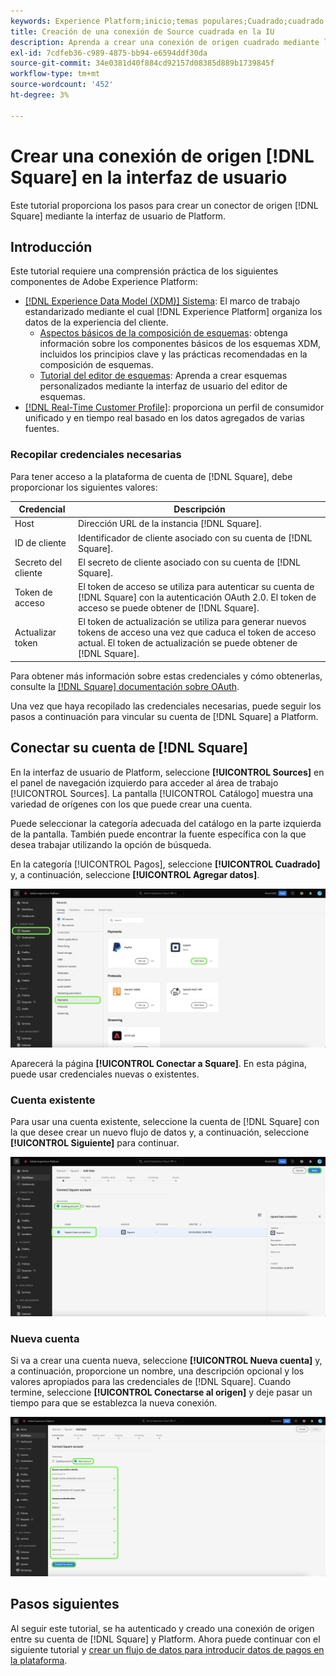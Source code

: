 ```yaml
---
keywords: Experience Platform;inicio;temas populares;Cuadrado;cuadrado
title: Creación de una conexión de Source cuadrada en la IU
description: Aprenda a crear una conexión de origen cuadrado mediante la interfaz de usuario de Adobe Experience Platform.
exl-id: 7cdfeb36-c989-4875-bb94-e6594ddf30da
source-git-commit: 34e0381d40f884cd92157d08385d889b1739845f
workflow-type: tm+mt
source-wordcount: '452'
ht-degree: 3%

---
```


# Crear una conexión de origen [!DNL Square] en la interfaz de usuario

Este tutorial proporciona los pasos para crear un conector de origen [!DNL Square] mediante la interfaz de usuario de Platform.

## Introducción

Este tutorial requiere una comprensión práctica de los siguientes componentes de Adobe Experience Platform:

* [[!DNL Experience Data Model (XDM)] Sistema](../../../../../xdm/home.md): El marco de trabajo estandarizado mediante el cual [!DNL Experience Platform] organiza los datos de la experiencia del cliente.
   * [Aspectos básicos de la composición de esquemas](../../../../../xdm/schema/composition.md): obtenga información sobre los componentes básicos de los esquemas XDM, incluidos los principios clave y las prácticas recomendadas en la composición de esquemas.
   * [Tutorial del editor de esquemas](../../../../../xdm/tutorials/create-schema-ui.md): Aprenda a crear esquemas personalizados mediante la interfaz de usuario del editor de esquemas.
* [[!DNL Real-Time Customer Profile]](../../../../../profile/home.md): proporciona un perfil de consumidor unificado y en tiempo real basado en los datos agregados de varias fuentes.

### Recopilar credenciales necesarias

Para tener acceso a la plataforma de cuenta de [!DNL Square], debe proporcionar los siguientes valores:

| Credencial | Descripción |
| --- | --- |
| Host | Dirección URL de la instancia [!DNL Square]. |
| ID de cliente | Identificador de cliente asociado con su cuenta de [!DNL Square]. |
| Secreto del cliente | El secreto de cliente asociado con su cuenta de [!DNL Square]. |
| Token de acceso | El token de acceso se utiliza para autenticar su cuenta de [!DNL Square] con la autenticación OAuth 2.0. El token de acceso se puede obtener de [!DNL Square]. |
| Actualizar token | El token de actualización se utiliza para generar nuevos tokens de acceso una vez que caduca el token de acceso actual. El token de actualización se puede obtener de [!DNL Square]. |

Para obtener más información sobre estas credenciales y cómo obtenerlas, consulte la [[!DNL Square] documentación sobre OAuth](https://developer.squareup.com/docs/oauth-api/receive-and-manage-tokens).

Una vez que haya recopilado las credenciales necesarias, puede seguir los pasos a continuación para vincular su cuenta de [!DNL Square] a Platform.

## Conectar su cuenta de [!DNL Square]

En la interfaz de usuario de Platform, seleccione **[!UICONTROL Sources]** en el panel de navegación izquierdo para acceder al área de trabajo [!UICONTROL Sources]. La pantalla [!UICONTROL Catálogo] muestra una variedad de orígenes con los que puede crear una cuenta.

Puede seleccionar la categoría adecuada del catálogo en la parte izquierda de la pantalla. También puede encontrar la fuente específica con la que desea trabajar utilizando la opción de búsqueda.

En la categoría [!UICONTROL Pagos], seleccione **[!UICONTROL Cuadrado]** y, a continuación, seleccione **[!UICONTROL Agregar datos]**.

![catálogo](../../../../images/tutorials/create/square/catalog.png)

Aparecerá la página **[!UICONTROL Conectar a Square]**. En esta página, puede usar credenciales nuevas o existentes.

### Cuenta existente

Para usar una cuenta existente, seleccione la cuenta de [!DNL Square] con la que desee crear un nuevo flujo de datos y, a continuación, seleccione **[!UICONTROL Siguiente]** para continuar.

![existente](../../../../images/tutorials/create/square/existing.png)

### Nueva cuenta

Si va a crear una cuenta nueva, seleccione **[!UICONTROL Nueva cuenta]** y, a continuación, proporcione un nombre, una descripción opcional y los valores apropiados para las credenciales de [!DNL Square]. Cuando termine, seleccione **[!UICONTROL Conectarse al origen]** y deje pasar un tiempo para que se establezca la nueva conexión.

![nuevo](../../../../images/tutorials/create/square/new.png)

## Pasos siguientes

Al seguir este tutorial, se ha autenticado y creado una conexión de origen entre su cuenta de [!DNL Square] y Platform. Ahora puede continuar con el siguiente tutorial y [crear un flujo de datos para introducir datos de pagos en la plataforma](../../dataflow/payments.md).
